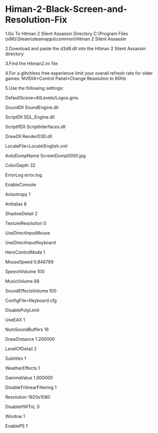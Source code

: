 # Himan-2-Black-Screen-and-Resolution-Fix

1.Go To Hitman 2 Silent Assassin Directory C:\Program Files (x86)\Steam\steamapps\common\Hitman 2 Silent Assassin

2.Download and paste the d3d8.dll into the Hitman 2 Silent Assassin directory

3.Find the Hitman2.ini file

4.For a glitchless free experience limit your overall refresh rate for older games:
NVIDIA>Control Panel>Change Resolution to 60Hz

5.Use the following settings:

DefaultScene=AllLevels/Logos.gms

SoundDll SoundEngine.dll

ScriptDll SDL_Engine.dll

ScriptIfDll ScriptInterfaces.dll

DrawDll RenderD3D.dll

LocaleFile=Locale\English.xml

AutoDumpName ScreenDump0000.jpg

ColorDepth 32

ErrorLog error.log

EnableConsole

Anisotropy 1

Antialias 8

ShadowDetail 2

TextureResolution 0

UseDirectInputMouse

UseDirectInputKeyboard

HeroControlMode 1

MouseSpeed 0.848789

SpeechVolume 100

MusicVolume 88

SoundEffectsVolume 100

ConfigFile=Keyboard.cfg

DisablePolyLimit

UseEAX 1

NumSoundBuffers 16

DrawDistance 1.200000

LevelOfDetail 2

Subtitles 1

WeatherEffects 1

GammaValue 1.000000

DisableTrilinearFiltering 1

Resolution 1920x1080

DisableHWTnL 0

Window 1

EnableP5 1
